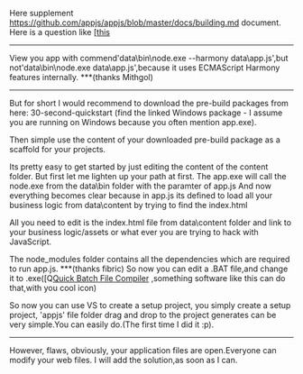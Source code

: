 Here supplement https://github.com/appjs/appjs/blob/master/docs/building.md document.
Here is a question like [[this](https://github.com/appjs/appjs/issues/147)
***
View you app with commend'data\bin\node.exe --harmony data\app.js',but not'data\bin\node.exe data\app.js',because it uses ECMAScript Harmony features internally.
***(thanks  Mithgol)
***
But for short I would recommend to download the pre-build packages from here: 30-second-quickstart (find the linked Windows package - I assume you are running on Windows because you often mention app.exe).

Then simple use the content of your downloaded pre-build package as a scaffold for your projects.

Its pretty easy to get started by just editing the content of the content folder.
 But first let me lighten up your path at first.
 The app.exe will call the node.exe from the data\bin folder with the paramter of app.js
 And now everything becomes clear because in app.js its defined to load all your business logic from data\content by trying to find the index.html

All you need to edit is the index.html file from data\content folder and link to your business logic/assets or what ever you are trying to hack with JavaScript.

The node_modules folder contains all the dependencies which are required to run app.js.
***(thanks  fibric)
So now you can edit a .BAT file,and change it to .exe([Q[Quick Batch File Compiler](http://www.abyssmedia.com/quickbfc/) ,something software like this can do that,with you cool icon)

So now you can use VS to create a setup project, you simply create a setup project, 'appjs' file folder drag and drop to the project generates can be very simple.You can easily do.(The first time I did it :p).

***
However, flaws, obviously, your application files are open.Everyone can modify your web files.
I will add the solution,as soon as I can.